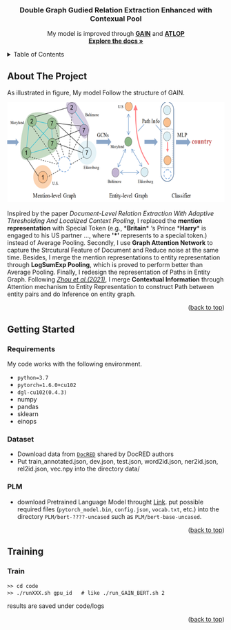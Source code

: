 <!-- PROJECT LOGO -->

<br />
<div align="center">
  <!-- <a href="https://github.com/othneildrew/Best-README-Template">
    <img src="images/logo.png" alt="Logo" width="80" height="80">
  </a> -->

  <h3 align="center">Double Graph Gudied Relation Extraction Enhanced with Contexual Pool</h3>

  <p align="center">
   My model is improved through  <a href="https://aclanthology.org/2020.emnlp-main.127/"><strong>GAIN</strong></a> and <a href="https://arxiv.org/abs/2010.11304"><strong>ATLOP</strong></a>
    <br />
    <a href="https://github.com/Polarisjame/Double-Graph-Gudied-Relation-Extraction-Enhanced-with-Contexual-Pool.git"><strong>Explore the docs »</strong></a>
    <br />
  </p>
</div>

<a name="readme-top"></a>

<!-- TABLE OF CONTENTS -->
<details>
  <summary>Table of Contents</summary>
  <ol>
    <li>
      <a href="#about-the-project">About The Project</a>
    </li>
    <li>
      <a href="#getting-started">Getting Started</a>
      <ul>
        <li><a href="#requirements">Requirements</a></li>
        <li><a href="#dataset">Dataset</a></li>
        <li><a href="#dataset">PLM</a></li>
      </ul>
    </li>
    <li>
      <a href="#training-and-testing">Training</a>
      <ul>
        <li><a href="#train">Train</a></li>
      </ul>
    </li>
  </ol>
</details>

<!-- ABOUT THE PROJECT -->
## About The Project

As illustrated in figure, My model Follow the structure of GAIN.

![TrainPic](./Picture/figure1.png)

Inspired by the paper *Document-Level Relation Extraction With Adaptive Thresholding And Localized Context Pooling*, I replaced the **mention representation** with Special Token (e.g., \***Britain**\* ‘s Prince \***Harry**\* is engaged to his US partner …, where **'\*'** represents to a special token.) instead of Average Pooling. 
Secondly, I use **Graph Attention Network** to capture the Strcutural Feature of Document and Reduce noise at the same time.
Besides, I merge the mention representations to entity representation through **LogSumExp Pooling**, which is proved to perform better than Average Pooling.
Finally, I redesign the representation of  Paths in Entity Graph. Following <a href="https://arxiv.org/abs/2010.11304">*Zhou et al.(2021)*</a>, I merge **Contextual Information** through Attention mechanism to Entity Representation to construct Path between entity pairs and do Inference on entity graph.

<p align="right">(<a href="#readme-top">back to top</a>)</p>

<!-- GETTING STARTED -->
## Getting Started

### Requirements

My code works with the following environment.

* `python=3.7`
* `pytorch=1.6.0+cu102`
* `dgl-cu102(0.4.3)`
* numpy
* pandas
* sklearn
* einops

### Dataset

+ Download data from [`DocRED`](https://drive.google.com/drive/folders/1c5-0YwnoJx8NS6CV2f-NoTHR__BdkNqw) shared by DocRED authors
+ Put train_annotated.json, dev.json, test.json, word2id.json, ner2id.json, rel2id.json, vec.npy into the directory data/

### PLM
+ download Pretrained Language Model throught [Link](http://viewsetting.xyz/2019/10/17/pytorch_transformers/?nsukey=v0sWRSl5BbNLDI3eWyUvd1HlPVJiEOiV%2Fk8adAy5VryF9JNLUt1TidZkzaDANBUG6yb6ZGywa9Qa7qiP3KssXrGXeNC1S21IyT6HZq6%2BZ71K1ADF1jKBTGkgRHaarcXIA5%2B1cUq%2BdM%2FhoJVzgDoM7lcmJg9%2Be6NarwsZzpwAbAwjHTLv5b2uQzsSrYwJEdPl7q9O70SmzCJ1VF511vwxKA%3D%3D). put possible required files (`pytorch_model.bin`, `config.json`, `vocab.txt`, etc.) into the directory `PLM/bert-????-uncased` such as `PLM/bert-base-uncased`.

<p align="right">(<a href="#readme-top">back to top</a>)</p>

<!-- Training and Testing -->
## Training

### Train

```
>> cd code
>> ./runXXX.sh gpu_id   # like ./run_GAIN_BERT.sh 2
```
results are saved under code/logs

<p align="right">(<a href="#readme-top">back to top</a>)</p>

